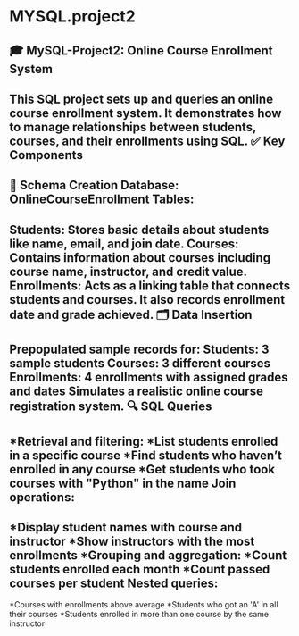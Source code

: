 # MYSQL.project2
🎓 MySQL-Project2: Online Course Enrollment System
---------------------------------------------------
This SQL project sets up and queries an online course enrollment system. It demonstrates how to manage relationships between students, courses, and their enrollments using SQL.
✅ Key Components
-----------------
🔧 Schema Creation
Database: OnlineCourseEnrollment
Tables:
--------
Students:
Stores basic details about students like name, email, and join date.
Courses:
Contains information about courses including course name, instructor, and credit value.
Enrollments:
Acts as a linking table that connects students and courses. It also records enrollment date and grade achieved.
🗂️ Data Insertion
------------------
Prepopulated sample records for:
Students: 3 sample students
Courses: 3 different courses
Enrollments: 4 enrollments with assigned grades and dates
Simulates a realistic online course registration system.
🔍 SQL Queries
---------------
*Retrieval and filtering:
*List students enrolled in a specific course
*Find students who haven’t enrolled in any course
*Get students who took courses with "Python" in the name
Join operations:
----------------
*Display student names with course and instructor
*Show instructors with the most enrollments
*Grouping and aggregation:
*Count students enrolled each month
*Count passed courses per student
Nested queries:
--------------
*Courses with enrollments above average
*Students who got an 'A' in all their courses
*Students enrolled in more than one course by the same instructor
